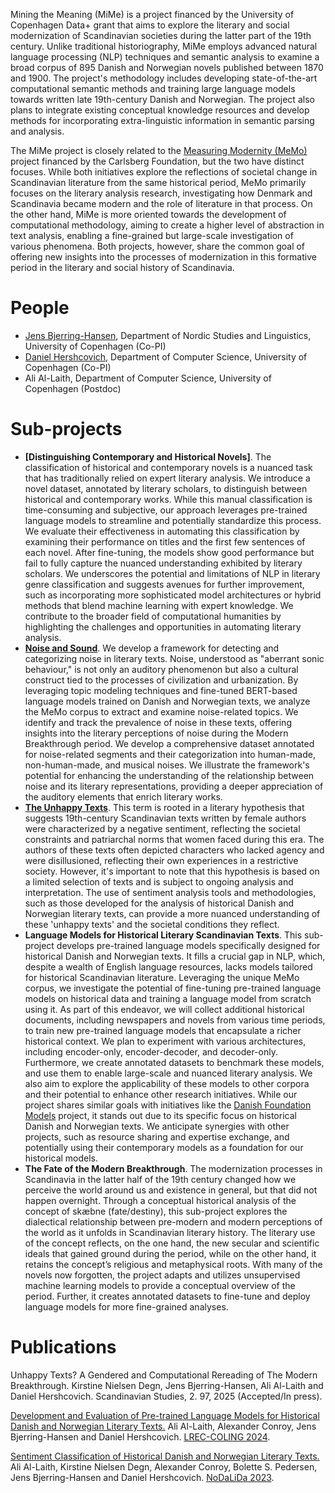 Mining the Meaning (MiMe) is a project financed by the University of Copenhagen Data+ grant that aims to explore the literary and social modernization of Scandinavian societies during the latter part of the 19th century. Unlike traditional historiography, MiMe employs advanced natural language processing (NLP) techniques and semantic analysis to examine a broad corpus of 895 Danish and Norwegian novels published between 1870 and 1900. The project's methodology includes developing state-of-the-art computational semantic methods and training large language models towards written late 19th-century Danish and Norwegian. The project also plans to integrate existing conceptual knowledge resources and develop methods for incorporating extra-linguistic information in semantic parsing and analysis.

The MiMe project is closely related to the [Measuring Modernity (MeMo)](https://nors.ku.dk/english/research/projects/measuring-modernity/) project financed by the Carlsberg Foundation, but the two have distinct focuses. While both initiatives explore the reflections of societal change in Scandinavian literature from the same historical period, MeMo primarily focuses on the literary analysis research, investigating how Denmark and Scandinavia became modern and the role of literature in that process. On the other hand, MiMe is more oriented towards the development of computational methodology, aiming to create a higher level of abstraction in text analysis, enabling a fine-grained but large-scale investigation of various phenomena. Both projects, however, share the common goal of offering new insights into the processes of modernization in this formative period in the literary and social history of Scandinavia.

# People
- [Jens Bjerring-Hansen](https://nors.ku.dk/english/research/projects/measuring-modernity/?pure=da/persons/195540), Department of Nordic Studies and Linguistics, University of Copenhagen (Co-PI)
- [Daniel Hershcovich](https://danielhers.github.io/), Department of Computer Science, University of Copenhagen (Co-PI)
- Ali Al-Laith, Department of Computer Science, University of Copenhagen (Postdoc)

# Sub-projects
- **[Distinguishing Contemporary and Historical Novels]**. The classification of historical and contemporary novels is a nuanced task that has traditionally relied on expert literary analysis. We introduce a novel dataset, annotated by literary scholars, to distinguish between historical and contemporary works. While this manual classification is time-consuming and subjective, our approach leverages pre-trained language models to streamline and potentially standardize this process. We evaluate their effectiveness in automating this classification by examining their performance on titles and the first few sentences of each novel. After fine-tuning, the models show good performance but fail to fully capture the nuanced understanding exhibited by literary scholars. We underscores the potential and limitations of NLP in literary genre classification and suggests avenues for further improvement, such as incorporating more sophisticated model architectures or hybrid methods that blend machine learning with expert knowledge. We contribute to the broader field of computational humanities by highlighting the challenges and opportunities in automating literary analysis.
- **[Noise and Sound](https://github.com/mime-memo/Noise)**. We develop a framework for detecting and categorizing noise in literary texts. Noise, understood as "aberrant sonic behaviour," is not only an auditory phenomenon but also a cultural construct tied to the processes of civilization and urbanization. By leveraging topic modeling techniques and fine-tuned BERT-based language models trained on Danish and Norwegian texts, we analyze the MeMo corpus to extract and examine noise-related topics. We identify and track the prevalence of noise in these texts, offering insights into the literary perceptions of noise during the Modern Breakthrough period. We develop a comprehensive dataset annotated for noise-related segments and their categorization into human-made, non-human-made, and musical noises. We illustrate the framework's potential for enhancing the understanding of the relationship between noise and its literary representations, providing a deeper appreciation of the auditory elements that enrich literary works.
- **[The Unhappy Texts](https://github.com/mime-memo/unhappy)**. This term is rooted in a literary hypothesis that suggests 19th-century Scandinavian texts written by female authors were characterized by a negative sentiment, reflecting the societal constraints and patriarchal norms that women faced during this era. The authors of these texts often depicted characters who lacked agency and were disillusioned, reflecting their own experiences in a restrictive society. However, it's important to note that this hypothesis is based on a limited selection of texts and is subject to ongoing analysis and interpretation. The use of sentiment analysis tools and methodologies, such as those developed for the analysis of historical Danish and Norwegian literary texts, can provide a more nuanced understanding of these 'unhappy texts' and the societal conditions they reflect.
- **Language Models for Historical Literary Scandinavian Texts**. This sub-project develops pre-trained language models specifically designed for historical Danish and Norwegian texts. It fills a crucial gap in NLP, which, despite a wealth of English language resources, lacks models tailored for historical Scandinavian literature. Leveraging the unique MeMo corpus, we investigate the potential of fine-tuning pre-trained language models on historical data and training a language model from scratch using it. As part of this endeavor, we will collect additional historical documents, including newspapers and novels from various time periods, to train new pre-trained language models that encapsulate a richer historical context. We plan to experiment with various architectures, including encoder-only, encoder-decoder, and decoder-only. Furthermore, we create annotated datasets to benchmark these models, and use them to enable large-scale and nuanced literary analysis. We also aim to explore the applicability of these models to other corpora and their potential to enhance other research initiatives. While our project shares similar goals with initiatives like the [Danish Foundation Models](https://github.com/centre-for-humanities-computing/danish-foundation-models) project, it stands out due to its specific focus on historical Danish and Norwegian texts. We anticipate synergies with other projects, such as resource sharing and expertise exchange, and potentially using their contemporary models as a foundation for our historical models.
- **The Fate of the Modern Breakthrough**. The modernization processes in Scandinavia in the latter half of the 19th century changed how we perceive the world around us and existence in general, but that did not happen overnight. Through a conceptual historical analysis of the concept of skæbne (fate/destiny), this sub-project explores the dialectical relationship between pre-modern and modern perceptions of the world as it unfolds in Scandinavian literary history. The literary use of the concept reflects, on the one hand, the new secular and scientific ideals that gained ground during the period, while on the other hand, it retains the concept’s religious and metaphysical roots. With many of the novels now forgotten, the project adapts and utilizes unsupervised machine learning models to provide a conceptual overview of the period. Further, it creates annotated datasets to fine-tune and deploy language models for more fine-grained analyses.

# Publications
Unhappy Texts? A Gendered and Computational Rereading of The Modern Breakthrough. Kirstine Nielsen Degn, Jens Bjerring-Hansen, Ali Al-Laith and Daniel Hershcovich. Scandinavian Studies, 2. 97, 2025 (Accepted/In press).

[Development and Evaluation of Pre-trained Language Models for Historical Danish and Norwegian Literary Texts.](https://aclanthology.org/2024.lrec-main.431/) Ali Al-Laith, Alexander Conroy, Jens Bjerring-Hansen and Daniel Hershcovich. [LREC-COLING 2024](https://lrec-coling-2024.org/).

[Sentiment Classification of Historical Danish and Norwegian Literary Texts.](https://aclanthology.org/2023.nodalida-1.34/) Ali Al-Laith, Kirstine Nielsen Degn, Alexander Conroy, Bolette S. Pedersen, Jens Bjerring-Hansen and Daniel Hershcovich. [NoDaLiDa 2023](nodalida2023.fo).
